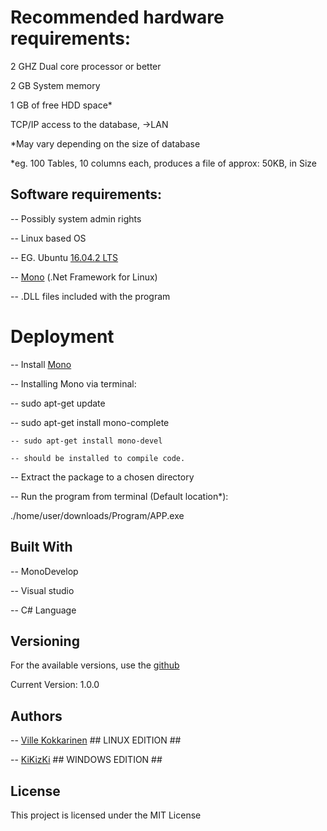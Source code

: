 # Recommended hardware requirements:
2 GHZ Dual core processor or better

2 GB  System memory

1 GB  of free HDD space*

TCP/IP access to the database, ->LAN

*May vary depending on the size of database

*eg. 100 Tables, 10 columns each, produces a file of approx: 50KB, in Size


## Software requirements:
-- Possibly system admin rights

-- Linux based OS

-- EG. Ubuntu [16.04.2 LTS](https://www.ubuntu.com/download)

-- [Mono](http://www.mono-project.com/) (.Net Framework for Linux)

-- .DLL files included with the program

# Deployment

-- Install [Mono](Http://www.mono-project.com/docs/getting-started/install/linux/)

-- Installing Mono via terminal:  

  -- sudo apt-get update
 
  -- sudo apt-get install mono-complete
  
  	-- sudo apt-get install mono-devel
 
 	-- should be installed to compile code.


-- Extract the package to a chosen directory


-- Run the program from terminal (Default location*):

./home/user/downloads/Program/APP.exe 


## Built With

-- MonoDevelop

-- Visual studio

-- C# Language


## Versioning

For the available versions, use the [github](https://github.com/VilleKokkarinen/trusty-ubuntu.git)

Current Version: 1.0.0

## Authors

-- [Ville Kokkarinen](https://github.com/VilleKokkarinen) ## LINUX EDITION ##

-- [KiKizKi](https://github.com/kikizki) ## WINDOWS EDITION ##

## License

This project is licensed under the MIT License
 
